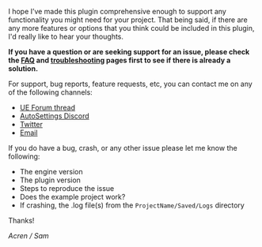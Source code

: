 I hope I’ve made this plugin comprehensive enough to support any functionality you might need for your project. That being said, if there are any more features or options that you think could be included in this plugin, I'd really like to hear your thoughts.

**If you have a question or are seeking support for an issue, please check the [FAQ](/faq/) and [troubleshooting](/troubleshooting/) pages first to see if there is already a solution.**

For support, bug reports, feature requests, etc, you can contact me on any of the following channels:

- [UE Forum thread](https://forums.unrealengine.com/unreal-engine/marketplace/1354733-auto-settings-game-options-and-input-binding-toolkit)
- [AutoSettings Discord](https://discord.gg/ZuFP9DB)
- [Twitter](https://twitter.com/itsAcren)
- [Email](mailto:acren.marketplace@gmail.com)

If you do have a bug, crash, or any other issue please let me know the following:

- The engine version
- The plugin version
- Steps to reproduce the issue
- Does the example project work?
- If crashing, the .log file(s) from the `ProjectName/Saved/Logs` directory

Thanks!

*Acren / Sam*